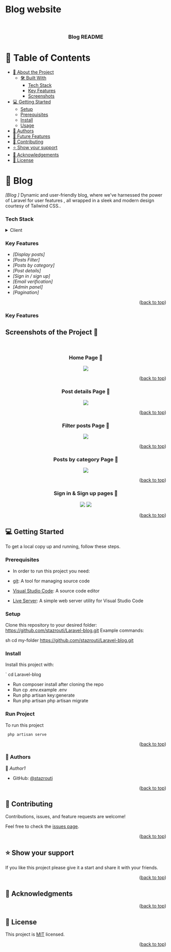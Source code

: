 

# Blog website

<a name="readme-top"></a>
<div align="center">
  <br/>

  <h3><b>Blog README</b></h3>

</div>


# 📗 Table of Contents

- [📖 About the Project](#about-project)
  - [🛠 Built With](#built-with)
    - [Tech Stack](#tech-stack)
    - [Key Features](#key-features)
    - [Screenshots](#Screenshots)
- [💻 Getting Started](#getting-started)
  - [Setup](#setup)
  - [Prerequisites](#prerequisites)
  - [Install](#install)
  - [Usage](#usage)
- [👥 Authors](#authors)
- [🔭 Future Features](#future-features)
- [🤝 Contributing](#contributing)
- [⭐️ Show your support](#support)
- [🙏 Acknowledgements](#acknowledgements)
- [📝 License](#license)

# 📖 Blog   <a name="about-project"></a>
*[Blog ]*  Dynamic and user-friendly blog, where we've harnessed the power of Laravel for user features , all wrapped in a sleek and modern design courtesy of Tailwind CSS..



### Tech Stack <a name="tech-stack"></a>

<details>
  <summary>Client</summary>
  <ul>
    <li><a href="#">Blad  </a></li>
    <li><a href="#">Tailwindcss </a></li>
    <li><a href="#">Javascript </a></li>
    
  </ul>
    <summary>Server</summary>
  <ul>
    <li><a href="#">Laravel  </a></li>
    <li><a href="#">Mysql </a></li>
    
  </ul>

</details>

### Key Features <a name="key-features"></a>


- *[Display posts]*
- *[Posts Filter]*
- *[Posts by category]*
- *[Post details]*
- *[Sign in / sign up]*
- *[Email verification]*
- *[Admin panel]*
- *[Pagination]*

<p align="right">(<a href="#readme-top">back to top</a>)</p>

### Key Features <a name="Screenshots"></a>
<h2>Screenshots of the Project 📸</h2>
<br>
<h3 align='center'>Home Page 🏡</h3>
<div align='center'>
<img src='https://raw.githubusercontent.com/stazrouti/Laravel-blog/main/public/Blog-img/full_Home_page.png'/>
</div>
<p align="right">(<a href="#readme-top">back to top</a>)</p>

<h3 align='center'>Post details Page 🏡</h3>
<div align='center'>
<img src='https://raw.githubusercontent.com/stazrouti/Laravel-blog/main/public/Blog-img/post details.jpeg'/>
</div>

<p align="right">(<a href="#readme-top">back to top</a>)</p>

<h3 align='center'>Filter posts Page 🏡</h3>
<div align='center'>
<img src='https://raw.githubusercontent.com/stazrouti/Laravel-blog/main/public/Blog-img/home filter.png'/>
</div>

<p align="right">(<a href="#readme-top">back to top</a>)</p>

<h3 align='center'>Posts by category Page 🏡</h3>
<div align='center'>
<img src='https://raw.githubusercontent.com/stazrouti/Laravel-blog/main/public/Blog-img/posts by category.png'/>
</div>

<p align="right">(<a href="#readme-top">back to top</a>)</p>

<h3 align='center'>Sign in & Sign up pages 🏡</h3>
<div align='center'>
<img src='https://raw.githubusercontent.com/stazrouti/Laravel-blog/main/public/Blog-img/sign in.png'/>
<img src='https://raw.githubusercontent.com/stazrouti/Laravel-blog/main/public/Blog-img/sign up.png'/>
</div>

<p align="right">(<a href="#readme-top">back to top</a>)</p>


## 💻 Getting Started <a name="getting-started"></a>

To get a local copy up and running, follow these steps.

### Prerequisites

- In order to run this project you need:

- [git](https://git-scm.com/downloads): A tool for managing source code
- [Visual Studio Code](https://code.visualstudio.com/): A source code editor
- [Live Server](https://marketplace.visualstudio.com/items?itemName=ritwickdey.LiveServer): A simple web server utility for Visual Studio Code

### Setup

Clone this repository to your desired folder:
https://github.com/stazrouti/Laravel-blog.git
 Example commands:

sh
  cd my-folder
https://github.com/stazrouti/Laravel-blog.git


### Install

Install this project with:

` cd Laravel-blog
  - Run composer install after cloning the repo
  - Run cp .env.example .env
  - Run php artisan key:generate
  - Run php artisan php artisan migrate




### Run Project
To run this project

```shell
 php artisan serve
```


<p align="right">(<a href="#readme-top">back to top</a>)</p>

### 👥 Authors <a name="authors"></a>

👤 *Author1*

- GitHub: [@stazrouti](https://github.com/stazrouti)

<p align="right">(<a href="#readme-top">back to top</a>)</p>

## 🤝 Contributing <a name="contributing"></a>

Contributions, issues, and feature requests are welcome!

Feel free to check the [issues page](../../issues/).

<p align="right">(<a href="#readme-top">back to top</a>)</p>

## ⭐️ Show your support <a name="support"></a>

If you like this project please give it a start and share it with your friends. 

<p align="right">(<a href="#readme-top">back to top</a>)</p>

## 🙏 Acknowledgments <a name="acknowledgements"></a>

<p align="right">(<a href="#readme-top">back to top</a>)</p>

## 📝 License <a name="license"></a>

This project is [MIT](./MIT.md) licensed.

<p align="right">(<a href="#readme-top">back to top</a>)</p>
